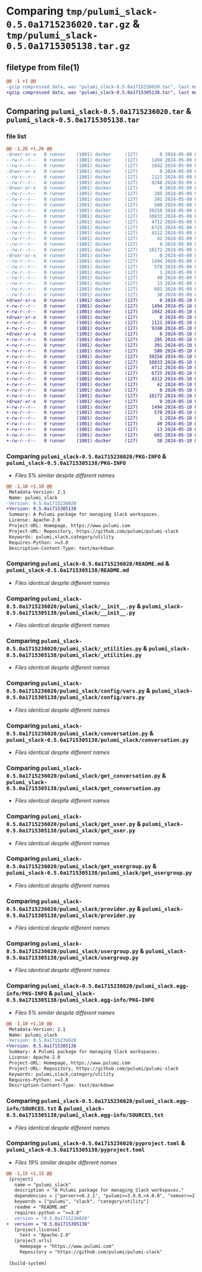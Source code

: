 # Comparing `tmp/pulumi_slack-0.5.0a1715236020.tar.gz` & `tmp/pulumi_slack-0.5.0a1715305138.tar.gz`

## filetype from file(1)

```diff
@@ -1 +1 @@
-gzip compressed data, was "pulumi_slack-0.5.0a1715236020.tar", last modified: Thu May  9 06:39:47 2024, max compression
+gzip compressed data, was "pulumi_slack-0.5.0a1715305138.tar", last modified: Fri May 10 01:58:41 2024, max compression
```

## Comparing `pulumi_slack-0.5.0a1715236020.tar` & `pulumi_slack-0.5.0a1715305138.tar`

### file list

```diff
@@ -1,26 +1,26 @@
-drwxr-xr-x   0 runner    (1001) docker     (127)        0 2024-05-09 06:39:47.326490 pulumi_slack-0.5.0a1715236020/
--rw-r--r--   0 runner    (1001) docker     (127)     1494 2024-05-09 06:39:47.322489 pulumi_slack-0.5.0a1715236020/PKG-INFO
--rw-r--r--   0 runner    (1001) docker     (127)     1042 2024-05-09 06:39:40.000000 pulumi_slack-0.5.0a1715236020/README.md
-drwxr-xr-x   0 runner    (1001) docker     (127)        0 2024-05-09 06:39:47.322489 pulumi_slack-0.5.0a1715236020/pulumi_slack/
--rw-r--r--   0 runner    (1001) docker     (127)     1121 2024-05-09 06:39:40.000000 pulumi_slack-0.5.0a1715236020/pulumi_slack/__init__.py
--rw-r--r--   0 runner    (1001) docker     (127)     9248 2024-05-09 06:39:40.000000 pulumi_slack-0.5.0a1715236020/pulumi_slack/_utilities.py
-drwxr-xr-x   0 runner    (1001) docker     (127)        0 2024-05-09 06:39:47.322489 pulumi_slack-0.5.0a1715236020/pulumi_slack/config/
--rw-r--r--   0 runner    (1001) docker     (127)      285 2024-05-09 06:39:40.000000 pulumi_slack-0.5.0a1715236020/pulumi_slack/config/__init__.py
--rw-r--r--   0 runner    (1001) docker     (127)      391 2024-05-09 06:39:40.000000 pulumi_slack-0.5.0a1715236020/pulumi_slack/config/__init__.pyi
--rw-r--r--   0 runner    (1001) docker     (127)      580 2024-05-09 06:39:40.000000 pulumi_slack-0.5.0a1715236020/pulumi_slack/config/vars.py
--rw-r--r--   0 runner    (1001) docker     (127)    39258 2024-05-09 06:39:40.000000 pulumi_slack-0.5.0a1715236020/pulumi_slack/conversation.py
--rw-r--r--   0 runner    (1001) docker     (127)    10833 2024-05-09 06:39:40.000000 pulumi_slack-0.5.0a1715236020/pulumi_slack/get_conversation.py
--rw-r--r--   0 runner    (1001) docker     (127)     4712 2024-05-09 06:39:40.000000 pulumi_slack-0.5.0a1715236020/pulumi_slack/get_user.py
--rw-r--r--   0 runner    (1001) docker     (127)     6725 2024-05-09 06:39:40.000000 pulumi_slack-0.5.0a1715236020/pulumi_slack/get_usergroup.py
--rw-r--r--   0 runner    (1001) docker     (127)     4312 2024-05-09 06:39:40.000000 pulumi_slack-0.5.0a1715236020/pulumi_slack/provider.py
--rw-r--r--   0 runner    (1001) docker     (127)       42 2024-05-09 06:39:40.000000 pulumi_slack-0.5.0a1715236020/pulumi_slack/pulumi-plugin.json
--rw-r--r--   0 runner    (1001) docker     (127)        0 2024-05-09 06:39:40.000000 pulumi_slack-0.5.0a1715236020/pulumi_slack/py.typed
--rw-r--r--   0 runner    (1001) docker     (127)    18172 2024-05-09 06:39:40.000000 pulumi_slack-0.5.0a1715236020/pulumi_slack/usergroup.py
-drwxr-xr-x   0 runner    (1001) docker     (127)        0 2024-05-09 06:39:47.322489 pulumi_slack-0.5.0a1715236020/pulumi_slack.egg-info/
--rw-r--r--   0 runner    (1001) docker     (127)     1494 2024-05-09 06:39:47.000000 pulumi_slack-0.5.0a1715236020/pulumi_slack.egg-info/PKG-INFO
--rw-r--r--   0 runner    (1001) docker     (127)      570 2024-05-09 06:39:47.000000 pulumi_slack-0.5.0a1715236020/pulumi_slack.egg-info/SOURCES.txt
--rw-r--r--   0 runner    (1001) docker     (127)        1 2024-05-09 06:39:47.000000 pulumi_slack-0.5.0a1715236020/pulumi_slack.egg-info/dependency_links.txt
--rw-r--r--   0 runner    (1001) docker     (127)       49 2024-05-09 06:39:47.000000 pulumi_slack-0.5.0a1715236020/pulumi_slack.egg-info/requires.txt
--rw-r--r--   0 runner    (1001) docker     (127)       13 2024-05-09 06:39:47.000000 pulumi_slack-0.5.0a1715236020/pulumi_slack.egg-info/top_level.txt
--rw-r--r--   0 runner    (1001) docker     (127)      681 2024-05-09 06:39:40.000000 pulumi_slack-0.5.0a1715236020/pyproject.toml
--rw-r--r--   0 runner    (1001) docker     (127)       38 2024-05-09 06:39:47.326490 pulumi_slack-0.5.0a1715236020/setup.cfg
+drwxr-xr-x   0 runner    (1001) docker     (127)        0 2024-05-10 01:58:41.487479 pulumi_slack-0.5.0a1715305138/
+-rw-r--r--   0 runner    (1001) docker     (127)     1494 2024-05-10 01:58:41.487479 pulumi_slack-0.5.0a1715305138/PKG-INFO
+-rw-r--r--   0 runner    (1001) docker     (127)     1042 2024-05-10 01:58:35.000000 pulumi_slack-0.5.0a1715305138/README.md
+drwxr-xr-x   0 runner    (1001) docker     (127)        0 2024-05-10 01:58:41.487479 pulumi_slack-0.5.0a1715305138/pulumi_slack/
+-rw-r--r--   0 runner    (1001) docker     (127)     1121 2024-05-10 01:58:35.000000 pulumi_slack-0.5.0a1715305138/pulumi_slack/__init__.py
+-rw-r--r--   0 runner    (1001) docker     (127)     9248 2024-05-10 01:58:35.000000 pulumi_slack-0.5.0a1715305138/pulumi_slack/_utilities.py
+drwxr-xr-x   0 runner    (1001) docker     (127)        0 2024-05-10 01:58:41.487479 pulumi_slack-0.5.0a1715305138/pulumi_slack/config/
+-rw-r--r--   0 runner    (1001) docker     (127)      285 2024-05-10 01:58:35.000000 pulumi_slack-0.5.0a1715305138/pulumi_slack/config/__init__.py
+-rw-r--r--   0 runner    (1001) docker     (127)      391 2024-05-10 01:58:35.000000 pulumi_slack-0.5.0a1715305138/pulumi_slack/config/__init__.pyi
+-rw-r--r--   0 runner    (1001) docker     (127)      580 2024-05-10 01:58:35.000000 pulumi_slack-0.5.0a1715305138/pulumi_slack/config/vars.py
+-rw-r--r--   0 runner    (1001) docker     (127)    39258 2024-05-10 01:58:35.000000 pulumi_slack-0.5.0a1715305138/pulumi_slack/conversation.py
+-rw-r--r--   0 runner    (1001) docker     (127)    10833 2024-05-10 01:58:35.000000 pulumi_slack-0.5.0a1715305138/pulumi_slack/get_conversation.py
+-rw-r--r--   0 runner    (1001) docker     (127)     4712 2024-05-10 01:58:35.000000 pulumi_slack-0.5.0a1715305138/pulumi_slack/get_user.py
+-rw-r--r--   0 runner    (1001) docker     (127)     6725 2024-05-10 01:58:35.000000 pulumi_slack-0.5.0a1715305138/pulumi_slack/get_usergroup.py
+-rw-r--r--   0 runner    (1001) docker     (127)     4312 2024-05-10 01:58:35.000000 pulumi_slack-0.5.0a1715305138/pulumi_slack/provider.py
+-rw-r--r--   0 runner    (1001) docker     (127)       42 2024-05-10 01:58:35.000000 pulumi_slack-0.5.0a1715305138/pulumi_slack/pulumi-plugin.json
+-rw-r--r--   0 runner    (1001) docker     (127)        0 2024-05-10 01:58:35.000000 pulumi_slack-0.5.0a1715305138/pulumi_slack/py.typed
+-rw-r--r--   0 runner    (1001) docker     (127)    18172 2024-05-10 01:58:35.000000 pulumi_slack-0.5.0a1715305138/pulumi_slack/usergroup.py
+drwxr-xr-x   0 runner    (1001) docker     (127)        0 2024-05-10 01:58:41.487479 pulumi_slack-0.5.0a1715305138/pulumi_slack.egg-info/
+-rw-r--r--   0 runner    (1001) docker     (127)     1494 2024-05-10 01:58:41.000000 pulumi_slack-0.5.0a1715305138/pulumi_slack.egg-info/PKG-INFO
+-rw-r--r--   0 runner    (1001) docker     (127)      570 2024-05-10 01:58:41.000000 pulumi_slack-0.5.0a1715305138/pulumi_slack.egg-info/SOURCES.txt
+-rw-r--r--   0 runner    (1001) docker     (127)        1 2024-05-10 01:58:41.000000 pulumi_slack-0.5.0a1715305138/pulumi_slack.egg-info/dependency_links.txt
+-rw-r--r--   0 runner    (1001) docker     (127)       49 2024-05-10 01:58:41.000000 pulumi_slack-0.5.0a1715305138/pulumi_slack.egg-info/requires.txt
+-rw-r--r--   0 runner    (1001) docker     (127)       13 2024-05-10 01:58:41.000000 pulumi_slack-0.5.0a1715305138/pulumi_slack.egg-info/top_level.txt
+-rw-r--r--   0 runner    (1001) docker     (127)      681 2024-05-10 01:58:35.000000 pulumi_slack-0.5.0a1715305138/pyproject.toml
+-rw-r--r--   0 runner    (1001) docker     (127)       38 2024-05-10 01:58:41.487479 pulumi_slack-0.5.0a1715305138/setup.cfg
```

### Comparing `pulumi_slack-0.5.0a1715236020/PKG-INFO` & `pulumi_slack-0.5.0a1715305138/PKG-INFO`

 * *Files 5% similar despite different names*

```diff
@@ -1,10 +1,10 @@
 Metadata-Version: 2.1
 Name: pulumi_slack
-Version: 0.5.0a1715236020
+Version: 0.5.0a1715305138
 Summary: A Pulumi package for managing Slack workspaces.
 License: Apache-2.0
 Project-URL: Homepage, https://www.pulumi.com
 Project-URL: Repository, https://github.com/pulumi/pulumi-slack
 Keywords: pulumi,slack,category/utility
 Requires-Python: >=3.8
 Description-Content-Type: text/markdown
```

### Comparing `pulumi_slack-0.5.0a1715236020/README.md` & `pulumi_slack-0.5.0a1715305138/README.md`

 * *Files identical despite different names*

### Comparing `pulumi_slack-0.5.0a1715236020/pulumi_slack/__init__.py` & `pulumi_slack-0.5.0a1715305138/pulumi_slack/__init__.py`

 * *Files identical despite different names*

### Comparing `pulumi_slack-0.5.0a1715236020/pulumi_slack/_utilities.py` & `pulumi_slack-0.5.0a1715305138/pulumi_slack/_utilities.py`

 * *Files identical despite different names*

### Comparing `pulumi_slack-0.5.0a1715236020/pulumi_slack/config/vars.py` & `pulumi_slack-0.5.0a1715305138/pulumi_slack/config/vars.py`

 * *Files identical despite different names*

### Comparing `pulumi_slack-0.5.0a1715236020/pulumi_slack/conversation.py` & `pulumi_slack-0.5.0a1715305138/pulumi_slack/conversation.py`

 * *Files identical despite different names*

### Comparing `pulumi_slack-0.5.0a1715236020/pulumi_slack/get_conversation.py` & `pulumi_slack-0.5.0a1715305138/pulumi_slack/get_conversation.py`

 * *Files identical despite different names*

### Comparing `pulumi_slack-0.5.0a1715236020/pulumi_slack/get_user.py` & `pulumi_slack-0.5.0a1715305138/pulumi_slack/get_user.py`

 * *Files identical despite different names*

### Comparing `pulumi_slack-0.5.0a1715236020/pulumi_slack/get_usergroup.py` & `pulumi_slack-0.5.0a1715305138/pulumi_slack/get_usergroup.py`

 * *Files identical despite different names*

### Comparing `pulumi_slack-0.5.0a1715236020/pulumi_slack/provider.py` & `pulumi_slack-0.5.0a1715305138/pulumi_slack/provider.py`

 * *Files identical despite different names*

### Comparing `pulumi_slack-0.5.0a1715236020/pulumi_slack/usergroup.py` & `pulumi_slack-0.5.0a1715305138/pulumi_slack/usergroup.py`

 * *Files identical despite different names*

### Comparing `pulumi_slack-0.5.0a1715236020/pulumi_slack.egg-info/PKG-INFO` & `pulumi_slack-0.5.0a1715305138/pulumi_slack.egg-info/PKG-INFO`

 * *Files 5% similar despite different names*

```diff
@@ -1,10 +1,10 @@
 Metadata-Version: 2.1
 Name: pulumi_slack
-Version: 0.5.0a1715236020
+Version: 0.5.0a1715305138
 Summary: A Pulumi package for managing Slack workspaces.
 License: Apache-2.0
 Project-URL: Homepage, https://www.pulumi.com
 Project-URL: Repository, https://github.com/pulumi/pulumi-slack
 Keywords: pulumi,slack,category/utility
 Requires-Python: >=3.8
 Description-Content-Type: text/markdown
```

### Comparing `pulumi_slack-0.5.0a1715236020/pulumi_slack.egg-info/SOURCES.txt` & `pulumi_slack-0.5.0a1715305138/pulumi_slack.egg-info/SOURCES.txt`

 * *Files identical despite different names*

### Comparing `pulumi_slack-0.5.0a1715236020/pyproject.toml` & `pulumi_slack-0.5.0a1715305138/pyproject.toml`

 * *Files 19% similar despite different names*

```diff
@@ -1,15 +1,15 @@
 [project]
   name = "pulumi_slack"
   description = "A Pulumi package for managing Slack workspaces."
   dependencies = ["parver>=0.2.1", "pulumi>=3.0.0,<4.0.0", "semver>=2.8.1"]
   keywords = ["pulumi", "slack", "category/utility"]
   readme = "README.md"
   requires-python = ">=3.8"
-  version = "0.5.0a1715236020"
+  version = "0.5.0a1715305138"
   [project.license]
     text = "Apache-2.0"
   [project.urls]
     Homepage = "https://www.pulumi.com"
     Repository = "https://github.com/pulumi/pulumi-slack"
 
 [build-system]
```

